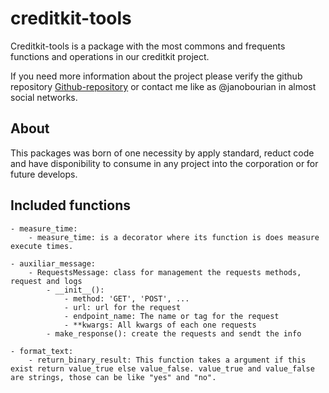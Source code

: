 # creditkit-tools

Creditkit-tools is a package with the most commons and frequents functions and operations in our creditkit project.

If you need more information about the project please verify the github repository
[Github-repository](https://github.com/JanoBourian/utils-creditkit)
or contact me like as @janobourian in almost social networks.

## About

This packages was born of one necessity by apply standard, reduct code and have disponibility to consume in any project into the corporation or for future develops.

## Included functions

    - measure_time: 
        - measure_time: is a decorator where its function is does measure execute times.

    - auxiliar_message:
        - RequestsMessage: class for management the requests methods, request and logs
            - __init__(): 
                - method: 'GET', 'POST', ...
                - url: url for the request
                - endpoint_name: The name or tag for the request
                - **kwargs: All kwargs of each one requests
            - make_response(): create the requests and sendt the info
    
    - format_text:
        - return_binary_result: This function takes a argument if this exist return value_true else value_false. value_true and value_false are strings, those can be like "yes" and "no".
